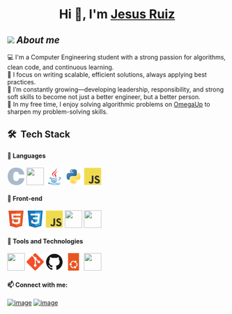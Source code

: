 <h1 align="center">Hi 👋, I'm <a href="https://github.com/jesusruiz39" target="blank">Jesus Ruiz</a></h1>

## <img src="https://media.giphy.com/media/ObNTw8Uzwy6KQ/giphy.gif" width="30px">&nbsp;***About me***

💻 I'm a Computer Engineering student with a strong passion for algorithms, clean code, and continuous learning. <br>
🚀 I focus on writing scalable, efficient solutions, always applying best practices. <br>
🌱 I’m constantly growing—developing leadership, responsibility, and strong soft skills to become not just a better engineer, but a better person.<br>
🧩 In my free time, I enjoy solving algorithmic problems on <a href="https://omegaup.com/profile/JesusRuizUwU/">OmegaUp</a> to sharpen my problem-solving skills.

## 🛠 &nbsp;Tech Stack
#### 🔧 Languages 

<i><img width="40" height="40" src = "https://github.com/devicons/devicon/blob/master/icons/c/c-original.svg"> </i>
<i><img width="40" height="40" src = "https://cdn.jsdelivr.net/gh/devicons/devicon@latest/icons/cplusplus/cplusplus-original.svg"></i>
<i><img width="40" height="40" src = "https://github.com/devicons/devicon/blob/master/icons/java/java-original.svg"></i>
<i><img width="40" height="40" src = "https://github.com/devicons/devicon/blob/master/icons/python/python-original.svg"></i>
<i><img width="40" height="40" src = "https://github.com/devicons/devicon/blob/master/icons/javascript/javascript-original.svg"></i>

#### 🔧 Front-end 
<i><img width="40" height="40" src = "https://github.com/devicons/devicon/blob/master/icons/html5/html5-original.svg"></i>
<i><img width="40" height="40" src = "https://github.com/devicons/devicon/blob/master/icons/css3/css3-original.svg"></i>
<i><img width="40" height="40" src = "https://github.com/devicons/devicon/blob/master/icons/javascript/javascript-original.svg"></i>
<i><img width="40" height="40" src = "https://cdn.jsdelivr.net/gh/devicons/devicon@latest/icons/bootstrap/bootstrap-original.svg"></i>
<i><img width="40" height="40" src = "https://cdn.jsdelivr.net/gh/devicons/devicon@latest/icons/react/react-original.svg"></i>


#### 🔧 Tools and Technologies
<i><img width="40" height="40" src = "https://cdn.jsdelivr.net/gh/devicons/devicon@latest/icons/mysql/mysql-original-wordmark.svg"></i>
<i><img width="40" height="40" src = "https://github.com/devicons/devicon/blob/master/icons/git/git-original.svg"></i>
<i><img width="40" height="40" src = "https://github.com/devicons/devicon/blob/master/icons/github/github-original.svg"></i>
<i><img width="40" height="40" src = "https://github.com/devicons/devicon/blob/master/icons/ubuntu/ubuntu-original.svg"></i>
<i><img width="40" height="40" src = "https://cdn.jsdelivr.net/gh/devicons/devicon@latest/icons/bash/bash-original.svg"></i>

#### :mailbox: Connect with me: 
[![image](https://img.shields.io/badge/LinkedIn-0077B5?style=for-the-badge&logo=linkedin&logoColor=white)](https://www.linkedin.com/in/jesus-david-ruiz-garc%C3%ADa-344431276/)
[![image](https://img.shields.io/badge/Gmail-D14836?style=for-the-badge&logo=gmail&logoColor=white)](mailto:al2223072224@azc.uam.mx)

<!--  
<div align="Center">
  
  ![snakkeee](https://github.com/user-attachments/assets/767354e9-fe1e-4009-b421-2f49388bfda5) 
  
</div>
 -->
